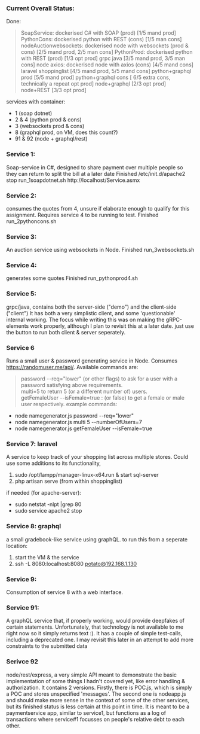 ### Current Overall Status:
Done:
> SoapService: dockerised C# with SOAP (prod)  [1/5 mand prod]
> PythonCons: dockerised python with REST (cons)  [1/5 man cons]
> nodeAuctionwebsockets: dockerised node with websockets (prod & cons) [2/5 mand prod, 2/5 man cons] 
> PythonProd: dockerised python with REST (prod) [1/3 opt prod]
> grpc java [3/5 mand prod, 3/5 man cons]
> node axios: dockerised node with axios (cons) [4/5 mand cons]
> laravel shoppinglist [4/5 mand prod, 5/5 mand cons]
> python+graphql prod [5/5 mand prod]
> python+graphql cons [ 6/5 extra cons, technically a repeat opt prod]
> node+graphql [2/3 opt prod]
> node+REST [3/3 opt prod]

services with container:
- 1 (soap dotnet)
- 2 & 4 (python prod & cons)
- 3 (websockets prod & cons)
- 8 (graphql prod, on VM, does this count?)
- 91 & 92 (node + graphql/rest)

### Service 1:
Soap-service in C#, designed to share payment over multiple people so they can return to split the bill at a later date
Finished
/etc/init.d/apache2 stop
run_1soapdotnet.sh
http://localhost/Service.asmx

### Service 2:
consumes the quotes from 4, unsure if elaborate enough to qualify for this assignment.
Requires service 4 to be running to test.
Finished
run_2pythoncons.sh

### Service 3:
An auction service using websockets in Node.
Finished
run_3websockets.sh

### Service 4:
generates some quotes
Finished
run_pythonprod4.sh

### Service 5:
grpc/java, contains both the server-side ("demo") and the client-side ("client")
It has both a very simplistic client, and some 'questionable' internal working. The focus while writing this was on making the gRPC-elements work properly, although I plan to revisit this at a later date.
just use the button to run both client & server seperately.

### Service 6
Runs a small user & password generating service in Node. Consumes https://randomuser.me/api/. Available commands are:
> password --req="lower" (or other flags) to ask for a user with a password satisfying above requirements.  
> multi=5 to return 5 (or a different number of) users.  
> getFemaleUser --isFemale=true : (or false) to get a female or male user respectively.
example commands:
- node namegenerator.js password --req="lower"  
- node namegenerator.js multi 5 --numberOfUsers=7
- node namegenerator.js getFemaleUser --isFemale=true


### Service 7: laravel
A service to keep track of your shopping list across multiple stores. Could use some additions to its functionality, 
1. sudo /opt/lampp/manager-linux-x64.run & start sql-server
2. php artisan serve (from within shoppinglist)

if needed (for apache-server):
- sudo netstat -nlpt |grep 80
- sudo service apache2 stop

### Service 8: graphql
a small gradebook-like service using graphQL.
to run this from a seperate location:
1. start the VM & the service
2. ssh -L 8080:localhost:8080 potato@192.168.1.130

### Service 9:
Consumption of service 8 with a web interface.

### Service 91:
A graphQL service that, if properly working, would provide deepfakes of certain statements. Unfortunately, that technology is not available to me right now so it simply returns text :).
It has a couple of simple test-calls, including a deprecated one. I may revisit this later in an attempt to add more constraints to the submitted data

### Serivce 92
node/rest/express, a very simple API meant to demonstrate the basic implementation of some things I hadn't covered yet, like error handling & authorization. 
It contains 2 versions. Firstly, there is POC.js, which is simply a POC and stores unspecified 'messages'. The second one is nodeapp.js and should make more sense in the context of some of the other services, but its finished status is less certain at this point in time. It is meant to be a paymentservice app, similar to service1, but functions as a log of transactions where service#1 focusses on people's relative debt to each other.



